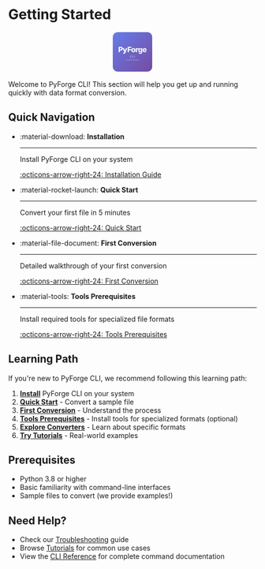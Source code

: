 # Getting Started

<div align="center">
  <img src="../assets/icon_pyforge_forge.svg" alt="PyForge CLI" width="80" height="80">
</div>

Welcome to PyForge CLI! This section will help you get up and running quickly with data format conversion.

## Quick Navigation

<div class="grid cards" markdown>

-   :material-download: **Installation**

    ---

    Install PyForge CLI on your system

    [:octicons-arrow-right-24: Installation Guide](installation.md)

-   :material-rocket-launch: **Quick Start**

    ---

    Convert your first file in 5 minutes

    [:octicons-arrow-right-24: Quick Start](quick-start.md)

-   :material-file-document: **First Conversion**

    ---

    Detailed walkthrough of your first conversion

    [:octicons-arrow-right-24: First Conversion](first-conversion.md)

-   :material-tools: **Tools Prerequisites**

    ---

    Install required tools for specialized file formats

    [:octicons-arrow-right-24: Tools Prerequisites](tools-prerequisites.md)

</div>

## Learning Path

If you're new to PyForge CLI, we recommend following this learning path:

1. **[Install](installation.md)** PyForge CLI on your system
2. **[Quick Start](quick-start.md)** - Convert a sample file
3. **[First Conversion](first-conversion.md)** - Understand the process
4. **[Tools Prerequisites](tools-prerequisites.md)** - Install tools for specialized formats (optional)
5. **[Explore Converters](../converters/index.md)** - Learn about specific formats
6. **[Try Tutorials](../tutorials/index.md)** - Real-world examples

## Prerequisites

- Python 3.8 or higher
- Basic familiarity with command-line interfaces
- Sample files to convert (we provide examples!)

## Need Help?

- Check our [Troubleshooting](../tutorials/troubleshooting.md) guide
- Browse [Tutorials](../tutorials/index.md) for common use cases
- View the [CLI Reference](../reference/cli-reference.md) for complete command documentation